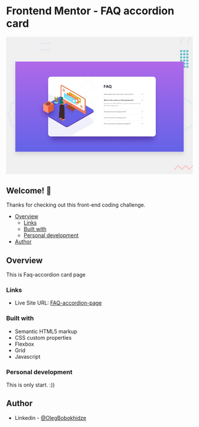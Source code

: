 # Frontend Mentor - FAQ accordion card

![Design preview for the FAQ accordion card coding challenge](./design/desktop-preview.jpg)

## Welcome! 👋

Thanks for checking out this front-end coding challenge.

- [Overview](#overview)
  - [Links](#links)
  - [Built with](#built-with)
  - [Personal development](#personal-development)
- [Author](#author)

## Overview

This is Faq-accordion card page

### Links

- Live Site URL: [FAQ-accordion-page](https://olegbobokhidze.github.io/faq-accordion/)


### Built with

- Semantic HTML5 markup
- CSS custom properties
- Flexbox
- Grid
- Javascript


### Personal development

This is only start. :))

## Author

- Linkedin - [@OlegBobokhidze](https://www.linkedin.com/in/oleg-bobokhidze-083656241)



